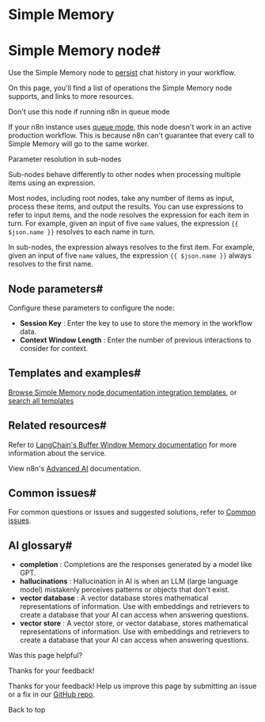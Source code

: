 # Simple Memory

[ ](https://github.com/n8n-io/n8n-docs/edit/main/docs/integrations/builtin/cluster-nodes/sub-nodes/n8n-nodes-langchain.memorybufferwindow/index.md "Edit this page")

# Simple Memory node#

Use the Simple Memory node to [persist](../../../../../glossary/#ai-memory) chat history in your workflow.

On this page, you'll find a list of operations the Simple Memory node supports, and links to more resources.

Don't use this node if running n8n in queue mode

If your n8n instance uses [queue mode](../../../../../hosting/scaling/queue-mode/), this node doesn't work in an active production workflow. This is because n8n can't guarantee that every call to Simple Memory will go to the same worker.

Parameter resolution in sub-nodes

Sub-nodes behave differently to other nodes when processing multiple items using an expression.

Most nodes, including root nodes, take any number of items as input, process these items, and output the results. You can use expressions to refer to input items, and the node resolves the expression for each item in turn. For example, given an input of five `name` values, the expression `{{ $json.name }}` resolves to each name in turn.

In sub-nodes, the expression always resolves to the first item. For example, given an input of five `name` values, the expression `{{ $json.name }}` always resolves to the first name.

## Node parameters#

Configure these parameters to configure the node:

  * **Session Key** : Enter the key to use to store the memory in the workflow data.
  * **Context Window Length** : Enter the number of previous interactions to consider for context.



## Templates and examples#

[Browse Simple Memory node documentation integration templates](https://n8n.io/integrations/window-buffer-memory/), or [search all templates](https://n8n.io/workflows/)

## Related resources#

Refer to [LangChain's Buffer Window Memory documentation](https://v03.api.js.langchain.com/classes/langchain.memory.BufferWindowMemory.html) for more information about the service.

View n8n's [Advanced AI](../../../../../advanced-ai/) documentation.

## Common issues#

For common questions or issues and suggested solutions, refer to [Common issues](common-issues/).

## AI glossary#

  * **completion** : Completions are the responses generated by a model like GPT.
  * **hallucinations** : Hallucination in AI is when an LLM (large language model) mistakenly perceives patterns or objects that don't exist.
  * **vector database** : A vector database stores mathematical representations of information. Use with embeddings and retrievers to create a database that your AI can access when answering questions.
  * **vector store** : A vector store, or vector database, stores mathematical representations of information. Use with embeddings and retrievers to create a database that your AI can access when answering questions.

Was this page helpful? 

Thanks for your feedback! 

Thanks for your feedback! Help us improve this page by submitting an issue or a fix in our [GitHub repo](https://github.com/n8n-io/n8n-docs). 

Back to top 
